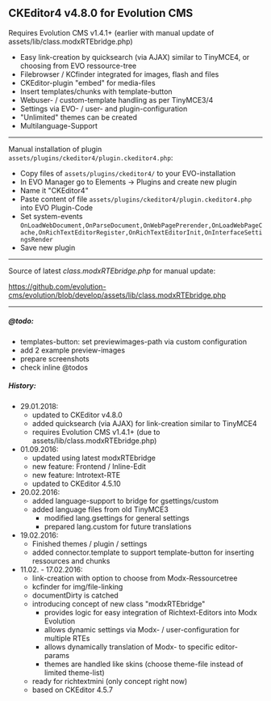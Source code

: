 ## CKEditor4 v4.8.0 for Evolution CMS

Requires Evolution CMS v1.4.1+ (earlier with manual update of assets/lib/class.modxRTEbridge.php)

  - Easy link-creation by quicksearch (via AJAX) similar to TinyMCE4, or choosing from EVO ressource-tree
  - Filebrowser / KCfinder integrated for images, flash and files
  - CKEditor-plugin "embed" for media-files
  - Insert templates/chunks with template-button
  - Webuser- / custom-template handling as per TinyMCE3/4
  - Settings via EVO- / user- and plugin-configuration
  - "Unlimited" themes can be created
  - Multilanguage-Support

------------------------------------------------------------------------------

Manual installation of plugin `assets/plugins/ckeditor4/plugin.ckeditor4.php`:

  - Copy files of `assets/plugins/ckeditor4/` to your EVO-installation 
  - In EVO Manager go to Elements -> Plugins and create new plugin
  - Name it "CKEditor4"
  - Paste content of file `assets/plugins/ckeditor4/plugin.ckeditor4.php` into EVO Plugin-Code
  - Set system-events `OnLoadWebDocument,OnParseDocument,OnWebPagePrerender,OnLoadWebPageCache,OnRichTextEditorRegister,OnRichTextEditorInit,OnInterfaceSettingsRender`
  - Save new plugin

------------------------------------------------------------------------------

Source of latest *class.modxRTEbridge.php* for manual update:

https://github.com/evolution-cms/evolution/blob/develop/assets/lib/class.modxRTEbridge.php
  
------------------------------------------------------------------------------
    
##### @todo:
  - templates-button: set previewimages-path via custom configuration 
  - add 2 example preview-images
  - prepare screenshots
  - check inline @todos

##### History:
  - 29.01.2018:
    - updated to CKEditor v4.8.0
    - added quicksearch (via AJAX) for link-creation similar to TinyMCE4
    - requires Evolution CMS v1.4.1+ (due to assets/lib/class.modxRTEbridge.php)
  - 01.09.2016:
    - updated using latest modxRTEbridge
    - new feature: Frontend / Inline-Edit
    - new feature: Introtext-RTE
    - updated to CKEditor 4.5.10
  - 20.02.2016:
    - added language-support to bridge for gsettings/custom
    - added language files from old TinyMCE3
      - modified lang.gsettings for general settings
      - prepared lang.custom for future translations
  - 19.02.2016: 
    - Finished themes / plugin / settings
    - added connector.template to support template-button for inserting ressources and chunks
  - 11.02. - 17.02.2016:
    - link-creation with option to choose from Modx-Ressourcetree
    - kcfinder for img/file-linking
    - documentDirty is catched
    - introducing concept of new class "modxRTEbridge"
        - provides logic for easy integration of Richtext-Editors into Modx Evolution
        - allows dynamic settings via Modx- / user-configuration for multiple RTEs
        - allows dynamically translation of Modx- to specific editor-params
        - themes are handled like skins (choose theme-file instead of limited theme-list) 
    - ready for richtextmini (only concept right now)
    - based on CKEditor 4.5.7